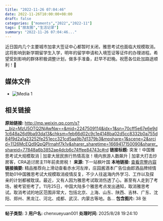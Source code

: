 ```yaml
---
title: "2022-11-26 07:04:46"
date: 2022-11-26T10:00:00+08:00
draft: false
categories: ["moments","2022","2022-11"]
tags: ["朋友圈","生活记录"]
summary: "2022-11-26 07:04:46..."
---
```


近日国内几个主要城市加拿大签证中心都暂时关闭，雅思考试也面临大规模取消。这将影响到新学期留学生入学，明年的留学申请和入境签证等证件的办理进程。希望受到影响的群体积极调整计划，做多手准备，赶早不赶晚。祝愿各位赴加路途顺利！🥰

## 媒体文件

- ![Media 1](/Moments/photos/2022-11-26/202211260704460.jpg)

## 相关链接

**原始链接:** http://mp.weixin.qq.com/s?__biz=MzU5OTQ2NjAwNw==&mid=2247509114&idx=1&sn=70cff5e67e6e9d1c648a26d9ba93da13&chksm=feb66d02c9c1e4148ba02d5cc8332b0a755d84f9d2a1a23252fe251ecc321cd5aa9b7d1379b3&mpshare=1&scene=2&srcid=1126McEQd9QpQPIrnahf7k1v&sharer_sharetime=1669417150090&sharer_shareid=77848a6b3852ae4dcb6c74ffee84743c#rd
**链接标题:** 突发！中国雅思考试大规模取消 | 加拿大居民旅行热情高涨！境内旅游人数飙升 | 加拿大打击炒房客，CRA追讨房主11年前卖房税！
**来源:** 下一站枫叶国
**本地链接:** [查看完整内容](/link_content/2022/11/2022-11-26/link_content/)
**链接摘要:** 精品推荐向上滑动查看赤水河左岸，庄园酱酒本广告位由郎酒品牌倾情赞助01中国雅思考试大规模取消疫情反复，不少人往返海内外学习、工作以及探亲的计划都被耽误。最近，又有人因为雅思考试取消伤透了心。甚至有人走到了考场，被考官拒考了。11月25日，中国大陆多个雅思考点发出通知，取消雅思考试。取消考试的地区范围非常大，包括北京、上海、山东、陕西、吉林、广东、沈阳、郑州、黑龙江、河北、成都、武汉、内蒙古等地。各...
**包含图片:** 38 张

---

**帖子类型:** 3
**用户名:** chenxueyuan001
**处理时间:** 2025/8/28 19:24:10